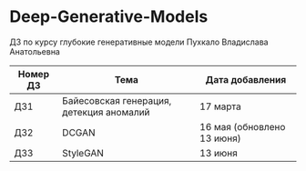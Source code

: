 # Deep-Generative-Models
ДЗ по курсу глубокие генеративные модели
Пухкало Владислава Анатольевна

| Номер ДЗ  | Тема | Дата добавления| 
| ------------- | ------------- | ---------|
| ДЗ1  | Байесовская генерация, детекция аномалий  |17 марта|
| ДЗ2  | DCGAN  |16 мая (обновлено 13 июня)|
| ДЗ3  | StyleGAN  |13 июня|
